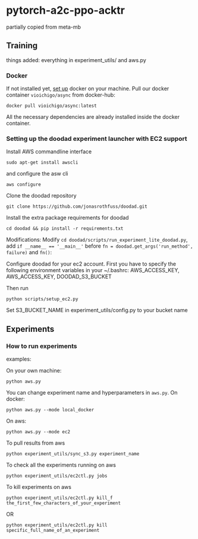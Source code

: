 # pytorch-a2c-ppo-acktr
partially copied from meta-mb 
## Training
things added: everything in experiment_utils/ and aws.py
### Docker
If not installed yet, [set up](https://docs.docker.com/install/) docker on your machine.
Pull our docker container ``vioichigo/async`` from docker-hub:
```
docker pull vioichigo/async:latest
```
All the necessary dependencies are already installed inside the docker container.

### Setting up the doodad experiment launcher with EC2 support

Install AWS commandline interface

```
sudo apt-get install awscli
```

and configure the asw cli

```
aws configure
```

Clone the doodad repository 

```
git clone https://github.com/jonasrothfuss/doodad.git
```

Install the extra package requirements for doodad
```
cd doodad && pip install -r requirements.txt
```
Modifications: 
Modify ``cd doodad/scripts/run_experiment_lite_doodad.py``, add ``if __name__ == '__main__'`` before ``fn = doodad.get_args('run_method', failure)`` and ``fn()``:

Configure doodad for your ec2 account. First you have to specify the following environment variables in your ~/.bashrc: 
AWS_ACCESS_KEY, AWS_ACCESS_KEY, DOODAD_S3_BUCKET

Then run
```
python scripts/setup_ec2.py
```

Set S3_BUCKET_NAME in experiment_utils/config.py to your bucket name

## Experiments

### How to run experiments 
examples:

On your own machine:
```
python aws.py
```
You can change experiment name and hyperparameters in ``aws.py``. 
On docker:
```
python aws.py --mode local_docker
```
On aws:
```
python aws.py --mode ec2
```
To pull results from aws
```
python experiment_utils/sync_s3.py experiment_name
```
To check all the experiments running on aws
```
python experiment_utils/ec2ctl.py jobs
```
To kill experiments on aws
```
python experiment_utils/ec2ctl.py kill_f the_first_few_characters_of_your_experiment
```
OR
```
python experiment_utils/ec2ctl.py kill specific_full_name_of_an_experiment
```

